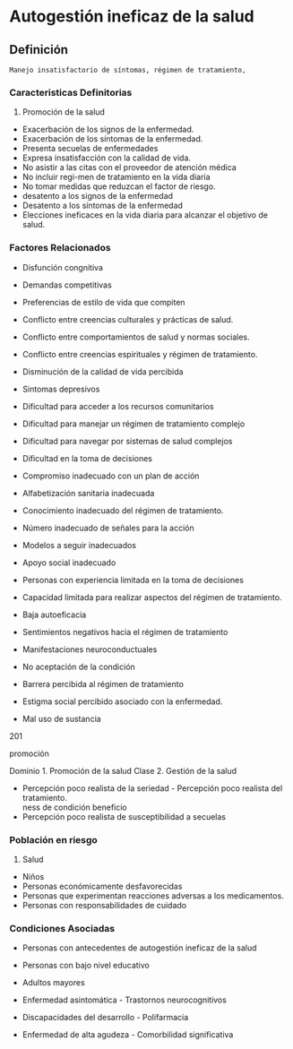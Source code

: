 # Autogestión ineficaz de la salud
## Definición
	Manejo insatisfactorio de síntomas, régimen de tratamiento,

### Caracteristicas Definitorias
1. Promoción de la salud
 
 
 
- Exacerbación de los signos de la 
enfermedad.   
- Exacerbación de los síntomas de la 
enfermedad.   
- Presenta secuelas de 
enfermedades   
- Expresa insatisfacción con la 
calidad de vida.   
- No asistir a las citas con el 
proveedor de atención 
médica   
- No incluir regi-men de tratamiento 
en la vida diaria   
- No tomar medidas que reduzcan 
el factor de riesgo.   
- desatento a los signos de la enfermedad   
- Desatento a los síntomas de la enfermedad   
- Elecciones ineficaces en la vida 
diaria para alcanzar el objetivo 
de salud.

### Factores Relacionados
- Disfunción congnitiva   
- Demandas competitivas   
- Preferencias de estilo de vida que 
compiten   
- Conflicto entre creencias 
culturales y prácticas de salud.   
- Conflicto entre comportamientos 
de salud y normas sociales.   
- Conflicto entre creencias 
espirituales y régimen de 
tratamiento.   
- Disminución de la calidad de vida 
percibida   
- Sintomas depresivos   
- Dificultad para acceder a los 
recursos comunitarios   
- Dificultad para manejar un régimen 
de tratamiento complejo   
- Dificultad para navegar por 
sistemas de salud 
complejos   
- Dificultad en la toma de decisiones   
- Compromiso inadecuado con un 
plan de acción   
- Alfabetización sanitaria inadecuada   
 
- Conocimiento inadecuado del 
régimen de tratamiento.   
- Número inadecuado de 
señales para la acción   
- Modelos a seguir inadecuados   
- Apoyo social inadecuado   
- Personas con experiencia 
limitada en la toma de 
decisiones   
- Capacidad limitada para realizar 
aspectos del régimen de 
tratamiento.   
- Baja autoeficacia   
- Sentimientos negativos hacia el 
régimen de tratamiento   
- Manifestaciones neuroconductuales   
- No aceptación de la condición   
- Barrera percibida al régimen 
de tratamiento   
- Estigma social percibido asociado 
con la enfermedad.   
- Mal uso de sustancia  
 
 
201 
 
 
 
 
 promoción
  
Dominio 1. Promoción de la salud  Clase 2. Gestión de la salud   
 
 
 
- Percepción poco realista de la seriedad  - Percepción poco realista del 
tratamiento.  
ness de condición  beneficio   
- Percepción poco realista de 
susceptibilidad a secuelas

### Población en riesgo
1. Salud   
- Niños   
- Personas económicamente 
desfavorecidas   
- Personas que experimentan 
reacciones adversas a los 
medicamentos.   
- Personas con 
responsabilidades de 
cuidado

### Condiciones Asociadas
- Personas con antecedentes de 
autogestión ineficaz de la salud   
- Personas con bajo nivel 
educativo   
- Adultos mayores  
 
- Enfermedad asintomática  - Trastornos 
neurocognitivos  
- Discapacidades del desarrollo  - Polifarmacia  
- Enfermedad de alta agudeza  - Comorbilidad 
significativa

